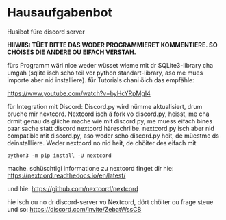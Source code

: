 # Hausaufgabenbot
Husibot füre discord server

__HIIWIIS: TÜET BITTE DAS WODER PROGRAMMIERET KOMMENTIERE. SO CHÖISES DIE ANDERE OU EIFACH VERSTAH.__

fürs Programm wäri nice weder wüsset wieme mit dr SQLite3-library cha umgah 
(sqlite isch scho teil vor python standart-library, aso me mues importe aber nid installiere).
für Tutorials chani öich das empfähle:

https://www.youtube.com/watch?v=byHcYRpMgI4


für Integration mit Discord: Discord.py wird nümme aktualisiert, drum bruche mir nextcord. 
Nextcord isch ä fork vo discord.py, heisst, me cha drmit 
genau ds gliiche mache wie mit discord.py, me muess eifach 
bines paar sache statt discord nextcord häreschriibe. nextcord.py 
isch aber nid compatible mit discord.py, aso weder scho discord.py heit, 
de müestme ds deinstallliere. Weder nextcord no nid heit, 
de chöiter des eifach mit 

`python3 -m pip install -U nextcord` 

mache. schüschtigi informatione zu nextcord finget dir hie: https://nextcord.readthedocs.io/en/latest/

und hie:
https://github.com/nextcord/nextcord

hie isch ou no dr discord-server vo Nextcord, dört chöiter ou frage steue und so:
https://discord.com/invite/ZebatWssCB
